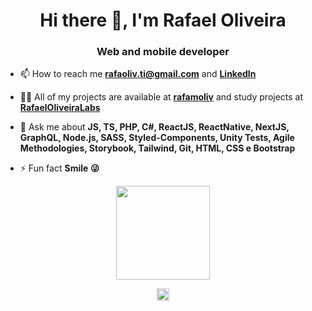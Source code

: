 <h1 align="center">Hi there 👋, I'm Rafael Oliveira</h1>
<h3 align="center">
Web and mobile developer</h3>

- 📫 How to reach me **rafaoliv.ti@gmail.com** and [**LinkedIn**](https://www.linkedin.com/in/rafamoliv/)

- 👨‍💻 All of my projects are available at [**rafamoliv**](https://github.com/rafamoliv) and study projects at [**RafaelOliveiraLabs**](https://github.com/RafaelOliveiraLabs)

- 💬 Ask me about **JS, TS, PHP, C#, ReactJS, ReactNative, NextJS, GraphQL, Node.js, SASS, Styled-Components, Unity Tests, Agile Methodologies, Storybook, Tailwind, Git, HTML, CSS e Bootstrap**

- ⚡ Fun fact **Smile 😜**

<!-- <p align="center"><img src="https://github-readme-stats.vercel.app/api?username=rafamoliv&show_icons=true" alt="rafamoliv" /> </p> -->
<p align="center"> <img height="150em" src="https://github-readme-stats.vercel.app/api/top-langs/?username=rafamoliv&layout=compact&hide=php&theme=dark" /> </p>


<p align="center">
<a href="https://linkedin.com/in/rafamoliv" target="blank"><img align="center" src="https://cdn.jsdelivr.net/npm/simple-icons@3.0.1/icons/linkedin.svg" alt="rafamoliv" height="20" width="20" /></a>
</p>
